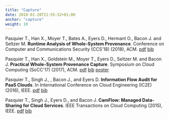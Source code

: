 ```yaml
---
title: "Capture"
date: 2018-01-28T21:55:52+01:00
anchor: "capture"
weight: 10
---
```

Pasquier T., Han X., Moyer T., Bates A.,  Eyers D., Hermant O., Bacon J. and  Seltzer M. <strong>Runtime Analysis of Whole-System Provenance</strong>. Conference on Computer and Communications Security (CCS'18) (2018), ACM. [pdf](./publications/ccs-2018.pdf) [bib](./citations/ccs-2018.bib)

Pasquier T., Han X., Goldstein M., Moyer T., Eyers D., Seltzer M. and Bacon J. <strong>Practical Whole-System Provenance Capture</strong>. Symposium on Cloud Computing (SoCC'17) (2017), ACM. [pdf](./publications/socc-2017.pdf) [bib](./citations/socc-2017.bib) [poster](./posters/socc-2017.pdf)

Pasquier T., Singh J., , Bacon J., and Eyers D. <strong>Information Flow Audit for PaaS Clouds</strong>. In International Conference on Cloud Engineering (IC2E) (2016), IEEE. [pdf](./publications/ic2e-2016.pdf) [bib](./citations/ic2e-2016.bib)

Pasquier T., Singh J., Eyers D., and Bacon J. <strong>CamFlow: Managed Data-Sharing for Cloud Services</strong>. IEEE Transactions on Cloud Computing (2015), IEEE. [pdf](./publications/tcc-2015.pdf) [bib](./citations/tcc-2015.bib)
